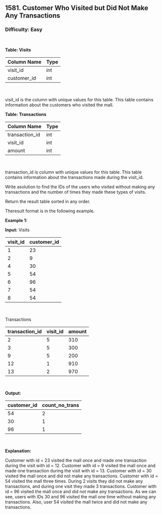 ## 1581. Customer Who Visited but Did Not Make Any Transactions
### Difficulty: Easy

<br>



**Table: Visits**

| Column Name | Type    |
|-------------|---------|
| visit_id    | int     |
| customer_id | int     |
<br>

visit_id is the column with unique values for this table.
This table contains information about the customers who visited the mall.






**Table: Transactions**

| Column Name    | Type    |
|----------------|---------|
| transaction_id | int     |
| visit_id       | int     |
| amount         | int     |
<br>

transaction_id is column with unique values for this table.
This table contains information about the transactions made during the visit_id.




Write asolution to find the IDs of the users who visited without making any transactions and the number of times they made these types of visits.

Return the result table sorted in any order.

Theresult format is in the following example.


**Example 1:**

**Input:** 
Visits


| visit_id | customer_id |
|----------|-------------|
| 1        | 23          |
| 2        | 9           |
| 4        | 30          |
| 5        | 54          |
| 6        | 96          |
| 7        | 54          |
| 8        | 54          |
<br>

Transactions


| transaction_id | visit_id | amount |
|----------------|----------|--------|
| 2              | 5        | 310    |
| 3              | 5        | 300    |
| 9              | 5        | 200    |
| 12             | 1        | 910    |
| 13             | 2        | 970    |
<br>

**Output:** 


| customer_id | count_no_trans |
|-------------|----------------|
| 54          | 2              |
| 30          | 1              |
| 96          | 1              |
<br>

**Explanation:**

 
Customer with id = 23 visited the mall once and made one transaction during the visit with id = 12.
Customer with id = 9 visited the mall once and made one transaction during the visit with id = 13.
Customer with id = 30 visited the mall once and did not make any transactions.
Customer with id = 54 visited the mall three times. During 2 visits they did not make any transactions, and during one visit they made 3 transactions.
Customer with id = 96 visited the mall once and did not make any transactions.
As we can see, users with IDs 30 and 96 visited the mall one time without making any transactions. Also, user 54 visited the mall twice and did not make any transactions.

